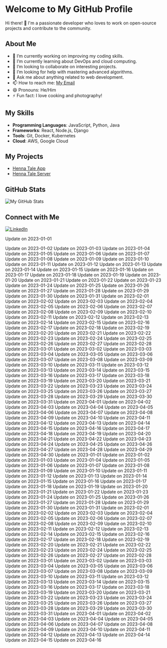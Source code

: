 # Welcome to My GitHub Profile

Hi there! 👋 I'm a passionate developer who loves to work on open-source projects and contribute to the community.

## About Me

- 🔭 I’m currently working on improving my coding skills.
- 🌱 I’m currently learning about DevOps and cloud computing.
- 👯 I’m looking to collaborate on interesting projects.
- 🤔 I’m looking for help with mastering advanced algorithms.
- 💬 Ask me about anything related to web development.
- 📫 How to reach me: [My Email](mailto:srjenisha13@gmail.com)
- 😄 Pronouns: He/Him
- ⚡ Fun fact: I love cooking and photography!

## My Skills

- **Programming Languages**: JavaScript, Python, Java
- **Frameworks**: React, Node.js, Django
- **Tools**: Git, Docker, Kubernetes
- **Cloud**: AWS, Google Cloud

## My Projects

- [Henna Tale App](https://github.com/jenishasanjida/henna-tale)
- [Henna Tale Server](https://github.com/jenishasanjida/henna-server)

## GitHub Stats

![My GitHub Stats](https://github-readme-stats.vercel.app/api?username=jenishasanjida&show_icons=true&theme=radical)

## Connect with Me

[![LinkedIn](https://img.shields.io/badge/LinkedIn-0077B5?style=for-the-badge&logo=linkedin&logoColor=white)](https://www.linkedin.com/in/rahman-sanjida/)
<!-- [![Twitter](https://img.shields.io/badge/Twitter-1DA1F2?style=for-the-badge&logo=twitter&logoColor=white)](https://twitter.com/yourusername) -->Update on 2023-01-01
Update on 2023-01-02
Update on 2023-01-03
Update on 2023-01-04
Update on 2023-01-05
Update on 2023-01-06
Update on 2023-01-07
Update on 2023-01-08
Update on 2023-01-09
Update on 2023-01-10
Update on 2023-01-11
Update on 2023-01-12
Update on 2023-01-13
Update on 2023-01-14
Update on 2023-01-15
Update on 2023-01-16
Update on 2023-01-17
Update on 2023-01-18
Update on 2023-01-19
Update on 2023-01-20
Update on 2023-01-21
Update on 2023-01-22
Update on 2023-01-23
Update on 2023-01-24
Update on 2023-01-25
Update on 2023-01-26
Update on 2023-01-27
Update on 2023-01-28
Update on 2023-01-29
Update on 2023-01-30
Update on 2023-01-31
Update on 2023-02-01
Update on 2023-02-02
Update on 2023-02-03
Update on 2023-02-04
Update on 2023-02-05
Update on 2023-02-06
Update on 2023-02-07
Update on 2023-02-08
Update on 2023-02-09
Update on 2023-02-10
Update on 2023-02-11
Update on 2023-02-12
Update on 2023-02-13
Update on 2023-02-14
Update on 2023-02-15
Update on 2023-02-16
Update on 2023-02-17
Update on 2023-02-18
Update on 2023-02-19
Update on 2023-02-20
Update on 2023-02-21
Update on 2023-02-22
Update on 2023-02-23
Update on 2023-02-24
Update on 2023-02-25
Update on 2023-02-26
Update on 2023-02-27
Update on 2023-02-28
Update on 2023-03-01
Update on 2023-03-02
Update on 2023-03-03
Update on 2023-03-04
Update on 2023-03-05
Update on 2023-03-06
Update on 2023-03-07
Update on 2023-03-08
Update on 2023-03-09
Update on 2023-03-10
Update on 2023-03-11
Update on 2023-03-12
Update on 2023-03-13
Update on 2023-03-14
Update on 2023-03-15
Update on 2023-03-16
Update on 2023-03-17
Update on 2023-03-18
Update on 2023-03-19
Update on 2023-03-20
Update on 2023-03-21
Update on 2023-03-22
Update on 2023-03-23
Update on 2023-03-24
Update on 2023-03-25
Update on 2023-03-26
Update on 2023-03-27
Update on 2023-03-28
Update on 2023-03-29
Update on 2023-03-30
Update on 2023-03-31
Update on 2023-04-01
Update on 2023-04-02
Update on 2023-04-03
Update on 2023-04-04
Update on 2023-04-05
Update on 2023-04-06
Update on 2023-04-07
Update on 2023-04-08
Update on 2023-04-09
Update on 2023-04-10
Update on 2023-04-11
Update on 2023-04-12
Update on 2023-04-13
Update on 2023-04-14
Update on 2023-04-15
Update on 2023-04-16
Update on 2023-04-17
Update on 2023-04-18
Update on 2023-04-19
Update on 2023-04-20
Update on 2023-04-21
Update on 2023-04-22
Update on 2023-04-23
Update on 2023-04-24
Update on 2023-04-25
Update on 2023-04-26
Update on 2023-04-27
Update on 2023-04-28
Update on 2023-04-29
Update on 2023-04-30
Update on 2023-01-01
Update on 2023-01-02
Update on 2023-01-03
Update on 2023-01-04
Update on 2023-01-05
Update on 2023-01-06
Update on 2023-01-07
Update on 2023-01-08
Update on 2023-01-09
Update on 2023-01-10
Update on 2023-01-11
Update on 2023-01-12
Update on 2023-01-13
Update on 2023-01-14
Update on 2023-01-15
Update on 2023-01-16
Update on 2023-01-17
Update on 2023-01-18
Update on 2023-01-19
Update on 2023-01-20
Update on 2023-01-21
Update on 2023-01-22
Update on 2023-01-23
Update on 2023-01-24
Update on 2023-01-25
Update on 2023-01-26
Update on 2023-01-27
Update on 2023-01-28
Update on 2023-01-29
Update on 2023-01-30
Update on 2023-01-31
Update on 2023-02-01
Update on 2023-02-02
Update on 2023-02-03
Update on 2023-02-04
Update on 2023-02-05
Update on 2023-02-06
Update on 2023-02-07
Update on 2023-02-08
Update on 2023-02-09
Update on 2023-02-10
Update on 2023-02-11
Update on 2023-02-12
Update on 2023-02-13
Update on 2023-02-14
Update on 2023-02-15
Update on 2023-02-16
Update on 2023-02-17
Update on 2023-02-18
Update on 2023-02-19
Update on 2023-02-20
Update on 2023-02-21
Update on 2023-02-22
Update on 2023-02-23
Update on 2023-02-24
Update on 2023-02-25
Update on 2023-02-26
Update on 2023-02-27
Update on 2023-02-28
Update on 2023-03-01
Update on 2023-03-02
Update on 2023-03-03
Update on 2023-03-04
Update on 2023-03-05
Update on 2023-03-06
Update on 2023-03-07
Update on 2023-03-08
Update on 2023-03-09
Update on 2023-03-10
Update on 2023-03-11
Update on 2023-03-12
Update on 2023-03-13
Update on 2023-03-14
Update on 2023-03-15
Update on 2023-03-16
Update on 2023-03-17
Update on 2023-03-18
Update on 2023-03-19
Update on 2023-03-20
Update on 2023-03-21
Update on 2023-03-22
Update on 2023-03-23
Update on 2023-03-24
Update on 2023-03-25
Update on 2023-03-26
Update on 2023-03-27
Update on 2023-03-28
Update on 2023-03-29
Update on 2023-03-30
Update on 2023-03-31
Update on 2023-04-01
Update on 2023-04-02
Update on 2023-04-03
Update on 2023-04-04
Update on 2023-04-05
Update on 2023-04-06
Update on 2023-04-07
Update on 2023-04-08
Update on 2023-04-09
Update on 2023-04-10
Update on 2023-04-11
Update on 2023-04-12
Update on 2023-04-13
Update on 2023-04-14
Update on 2023-04-15
Update on 2023-04-16
